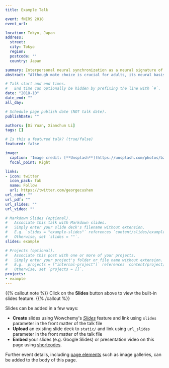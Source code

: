 ```yaml
---
title: Example Talk

event: fNIRS 2018
event_url: 

location: Tokyo, Japan
address:
  street: 
  city: Tokyo
  region: 
  postcode: ''
  country: Japan

summary: Interpersonal neural synchronization as a neural signature of outcome of mate choice.
abstract: "Although mate choice is crucial for adults, its neural basis remains elusive. In the current study, we combined fNIRS-based hyperscanning and speed-dating to investigate the inter-brain mechanism of mate choice. Each participant was paired with two opposite-sex partners (participants) in separate speed-dating sessions, and was asked to decide whether to engage in further relationship with the paired partner after each session. The physical attraction of the daters was rated by their partners at the beginning of the dating whereas the social attraction was rated after the dating. A significant interpersonal neural synchronization (INS) in the dorsolateral prefrontal cortex emerged between the pairs with mutual mate choice. Such INS could predict the outcome of mate choice. Moreover, social attraction rather than physical attraction affects INS during speed-dating. These findings demonstrate for the first time that INS predicts the outcome of mate choice of interacting daters in ecologically valid settings during their initial romantic encounter."

# Talk start and end times.
#   End time can optionally be hidden by prefixing the line with `#`.
date: "2018-10"
date_end: ""
all_day: 

# Schedule page publish date (NOT talk date).
publishDate: ""

authors: [Di Yuan, Xianchun Li]
tags: []

# Is this a featured talk? (true/false)
featured: false

image:
  caption: 'Image credit: [**Unsplash**](https://unsplash.com/photos/bzdhc5b3Bxs)'
  focal_point: Right

links:
- icon: twitter
  icon_pack: fab
  name: Follow
  url: https://twitter.com/georgecushen
url_code: ""
url_pdf: ""
url_slides: ""
url_video: ""

# Markdown Slides (optional).
#   Associate this talk with Markdown slides.
#   Simply enter your slide deck's filename without extension.
#   E.g. `slides = "example-slides"` references `content/slides/example-slides.md`.
#   Otherwise, set `slides = ""`.
slides: example

# Projects (optional).
#   Associate this post with one or more of your projects.
#   Simply enter your project's folder or file name without extension.
#   E.g. `projects = ["internal-project"]` references `content/project/deep-learning/index.md`.
#   Otherwise, set `projects = []`.
projects:
- example
---
```


{{% callout note %}}
Click on the **Slides** button above to view the built-in slides feature.
{{% /callout %}}

Slides can be added in a few ways:

- **Create** slides using Wowchemy's [*Slides*](https://wowchemy.com/docs/managing-content/#create-slides) feature and link using `slides` parameter in the front matter of the talk file
- **Upload** an existing slide deck to `static/` and link using `url_slides` parameter in the front matter of the talk file
- **Embed** your slides (e.g. Google Slides) or presentation video on this page using [shortcodes](https://wowchemy.com/docs/writing-markdown-latex/).

Further event details, including [page elements](https://wowchemy.com/docs/writing-markdown-latex/) such as image galleries, can be added to the body of this page.
